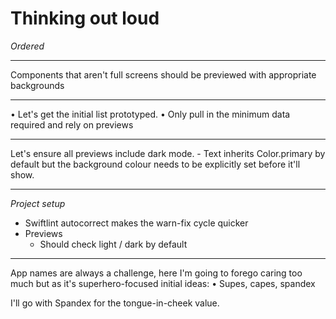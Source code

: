 # Thinking out loud
*Ordered*

---

Components that aren't full screens should be previewed with appropriate backgrounds

---

• Let's get the initial list prototyped.
• Only pull in the minimum data required and rely on previews

---

Let's ensure all previews include dark mode.
	- Text inherits Color.primary by default but the background colour needs to be explicitly set before it'll show.

---

*Project setup*
- Swiftlint autocorrect makes the warn-fix cycle quicker
- Previews
	- Should check light / dark by default

---

App names are always a challenge, here I'm going to forego caring too much but as it's superhero-focused initial ideas:
• Supes, capes, spandex

I'll go with Spandex for the tongue-in-cheek value.